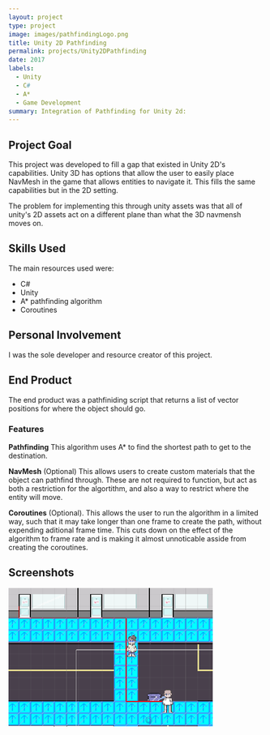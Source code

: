 ```yaml
---
layout: project
type: project
image: images/pathfindingLogo.png
title: Unity 2D Pathfinding
permalink: projects/Unity2DPathfinding
date: 2017
labels:
  - Unity
  - C#
  - A*
  - Game Development
summary: Integration of Pathfinding for Unity 2d:
---
```


## Project Goal
This project was developed to fill a gap that existed in Unity 2D's capabilities. Unity 3D has options that allow the user to easily place NavMesh in the game that allows entities to navigate it. This fills the same capabilities but in the 2D setting.

The problem for implementing this through unity assets was that all of unity's 2D assets act on a different plane than what the 3D navmensh moves on.

## Skills Used
  The main resources used were:
  * C#
  * Unity
  * A* pathfinding algorithm
  * Coroutines
  
## Personal Involvement
I was the sole developer and resource creator of this project.
  
## End Product
  The end product was a pathfiniding script that returns a list of vector positions for where the object should go.
 
 <h3> Features </h3>
  
  **Pathfinding** This algorithm uses A* to find the shortest path to get to the destination. 
  
  **NavMesh** (Optional) This allows users to create custom materials that the object can pathfind through. These are not required to function, but act as both a restriction for the algortithm, and also a way to restrict where the entity will move. 

  **Coroutines** (Optional). This allows the user to run the algorithm in a limited way, such that it may take longer than one frame to create the path, without expending aditional frame time. This cuts down on the effect of the algorithm to frame rate and is making it almost unnoticable asside from creating the coroutines.


## Screenshots
<img class="ui large rounded image center floated" src="../images/PathfindingExample1.png">


